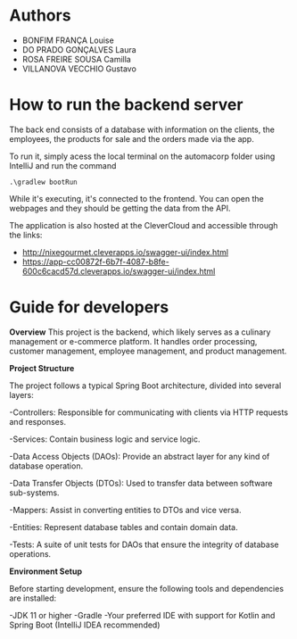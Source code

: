 # Authors
- BONFIM FRANÇA Louise
- DO PRADO GONÇALVES Laura
- ROSA FREIRE SOUSA Camilla
- VILLANOVA VECCHIO Gustavo

# How to run the backend server
The back end consists of a database with information on the clients, the employees, the products for sale and the orders made via the app.

To run it, simply acess the local terminal on the automacorp folder using IntelliJ and run the command

    .\gradlew bootRun

While it's executing, it's connected to the frontend. You can open the webpages and they should be getting the data from the API.

The application is also hosted at the CleverCloud and accessible through the links:
- http://nixegourmet.cleverapps.io/swagger-ui/index.html
- https://app-cc00872f-6b7f-4087-b8fe-600c6cacd57d.cleverapps.io/swagger-ui/index.html

# Guide for developers

**Overview**
This project is the backend, which likely serves as a culinary management or e-commerce platform. It handles order processing, customer management, employee management, and product management.

**Project Structure**

The project follows a typical Spring Boot architecture, divided into several layers:

-Controllers: Responsible for communicating with clients via HTTP requests and responses.

-Services: Contain business logic and service logic.

-Data Access Objects (DAOs): Provide an abstract layer for any kind of database operation.

-Data Transfer Objects (DTOs): Used to transfer data between software sub-systems.

-Mappers: Assist in converting entities to DTOs and vice versa.

-Entities: Represent database tables and contain domain data.

-Tests: A suite of unit tests for DAOs that ensure the integrity of database operations.

**Environment Setup**

Before starting development, ensure the following tools and dependencies are installed:

-JDK 11 or higher
-Gradle
-Your preferred IDE with support for Kotlin and Spring Boot (IntelliJ IDEA recommended)

